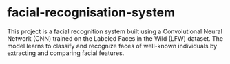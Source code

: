 # facial-recognisation-system
This project is a facial recognition system built using a Convolutional Neural Network (CNN) trained on the Labeled Faces in the Wild (LFW) dataset. The model learns to classify and recognize faces of well-known individuals by extracting and comparing facial features.
